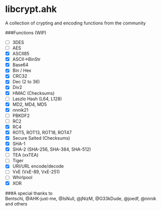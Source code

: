 libcrypt.ahk
============

A collection of crypting and encoding functions from the community

###Functions (WIP)  
- [ ] 3DES
- [ ] AES
- [x] ASCII85
- [x] ASCII->BinStr
- [x] Base64
- [x] Bin / Hex
- [x] CRC32
- [x] Dec (2 to 36)
- [x] Div2
- [x] HMAC (Checksums)
- [ ] Laszlo Hash (L64, L128)
- [x] MD2, MD4, MD5
- [x] nnnik21
- [ ] PBKDF2
- [ ] RC2
- [x] RC4
- [x] ROT5, ROT13, ROT18, ROT47
- [x] Secure Salted (Checksums)
- [x] SHA-1
- [x] SHA-2 (SHA-256, SHA-384, SHA-512)
- [ ] TEA (xxTEA)
- [ ] Tiger
- [x] URI/URL encode/decode
- [ ] VxE (VxE-89, VxE-251)
- [ ] Whirlpool
- [x] XOR

###A special thanks to  
Bentschi, @AHK-just-me, @IsNull, @jNizM, @G33kDude, @joedf, @nnnik and others
